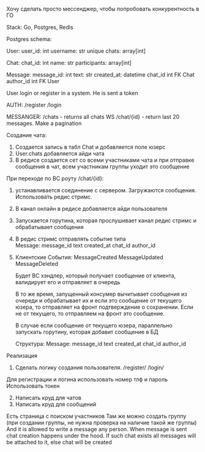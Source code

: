 Хочу сделать просто мессенджер, чтобы попробовать конкурентность в ГО


Stack: Go, Postgres, Redis

Postgres schema:

User:
    user_id: int
    username: str unique
    chats: array[int]

Chat:
    chat_id: int
    name: str
    participants: array[int]

Message:
    message_id: int
    text: str
    created_at: datetime
    chat_id int FK Chat
    author_id int FK User


User login or register in a system. He is sent a token

AUTH:
    /register
    /login

MESSANGER:
    /chats - returns all chats
    WS /chat/{id} - return last 20 messages. Make a pagination

Создание чата:

1. Создается запись в табл Chat и добавляется поле юзерс
2. User.chats добавляется айди чата
3. В редисе создается сет со всеми участниками чата и при отправке сообщения в чат, всем участникам группы уходит это сообщение


При переходе по ВС роуту /chat/{id}:
1. устанавливается соединение с сервером. Загружаются сообщения. Использовать редис стримс. 
2. В канал онлайн в редисе добавляется айди пользователя
3. Запускается горутина, которая прослушивает канал редис стримс и
    обрабатывает сообщения
4. В редис стримс отправлять событие типа         
        Message:
            message_id
            text
            created_at
            chat_id
            author_id


5. Клиентские События: 
    MessageCreated
    MessageUpdated
    MessageDeleted

    Будет ВС хэндлер, который получает сообщение от клиента, валидирует его
    и отправляет в очередь

    В то же время, запущенный консумер вычитывает сообщения из очереди
    и обрабатывает их и если это сообщение от текущего юзера, то отправляет
    на фронт подтверждение о сохранении. Если не от текущего, то отправляем на фронт это сообщение. 

    В случае если сообщение от текущего юзера, параллельно запускать горутину, которая добавит сообщение в БД

    Структура: 
        Message:
            message_id
            text
            created_at
            chat_id
            author_id

Реализация

1. Сделать логику создания пользователя. 
    /register/
    /login/

Для регистрации и логина использовать номер тлф и пароль
Использовать токен

2. Написать круд для чатов
3. Написать круд для сообщений


Есть страница с поиском участников
Там же можно создать группу (при создании группы, не нужна проверка на наличие такой же группы)
And it is allowed to write a message any person.
When message is sent chat creation happens under the hood. If such chat exists
all messages will be attached to it, else chat will be created
